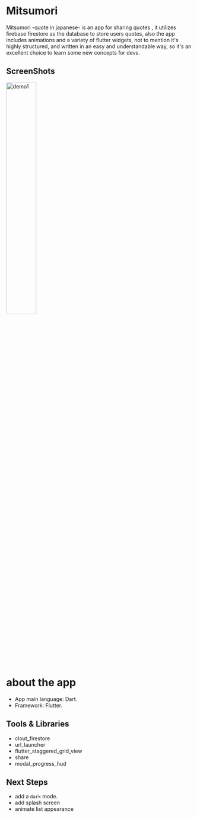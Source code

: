 # Mitsumori
 
Mitsumori -quote in japanese- is an app for sharing quotes , it utilizes firebase firestore as the database to store users quotes,
also the app includes animations and a variety of flutter widgets, not to mention it's highly structured,
 and written in an easy and understandable way, so it's an excellent choice to learn some new
concepts for devs.

## ScreenShots 
<img src="demo/demo.gif" alt="demo1" width="40%"/>

# about the app
* App main language: Dart.
* Framework: Flutter.


## Tools & Libraries
* clout_firestore
* url_launcher
* flutter_staggered_grid_view
* share
* modal_progress_hud

## Next Steps
* add a `dark` mode.
* add splash screen
* animate list appearance




